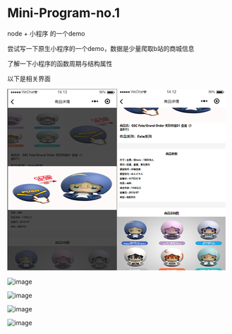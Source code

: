 # Mini-Program-no.1
node + 小程序 的一个demo

尝试写一下原生小程序的一个demo，数据是少量爬取b站的商城信息

了解一下小程序的函数周期与结构属性

以下是相关界面

![image](https://github.com/HZJ0716/Mini-Program-no.1/blob/master/img/detail.png)

![image](https://github.com/HZJ0716/Mini-Program-no.1/tree/master/img/index.jpg)

![image](https://github.com/HZJ0716/Mini-Program-no.1/tree/master/img/list.jpg)

![image](https://github.com/HZJ0716/Mini-Program-no.1/tree/master/img/my.jpg)

![image](https://github.com/HZJ0716/Mini-Program-no.1/tree/master/img/search.jpg)
